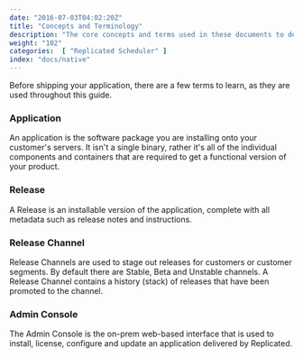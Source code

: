 ```yaml
---
date: "2016-07-03T04:02:20Z"
title: "Concepts and Terminology"
description: "The core concepts and terms used in these documents to describe the Replicated functionality."
weight: "102"
categories:  [ "Replicated Scheduler" ]
index: "docs/native"
---
```


Before shipping your application, there are a few terms to learn, as they are used throughout this guide.

### Application
An application is the software package you are installing onto your customer's servers. It isn't a single binary, rather it's all of the individual components and containers that are required to get a functional version of your product.

### Release
A Release is an installable version of the application, complete with all metadata such as release notes and instructions.

### Release Channel
Release Channels are used to stage out releases for customers or customer segments. By default there are Stable, Beta and Unstable channels. A Release Channel contains a history (stack) of releases that have been promoted to the channel.

### Admin Console
The Admin Console is the on-prem web-based interface that is used to install, license, configure and update an application delivered by Replicated.